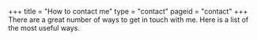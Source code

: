 +++
title = "How to contact me"
type = "contact"
pageid = "contact"
+++
There are a great number of ways to get in touch with me.  Here is a list
of the most useful ways.